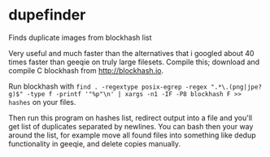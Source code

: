 # dupefinder
Finds duplicate images from blockhash list

Very useful and much faster than the alternatives that i googled about 40 times faster than geeqie on truly large filesets. Compile this; download and compile C blockhash from http://blockhash.io.

Run blockhash with ``find . -regextype posix-egrep -regex ".*\.(png|jpe?g)$" -type f -printf '"%p"\n' | xargs -n1 -IF -P8 blockhash F >> hashes`` on your files.

Then run this program on hashes list, redirect output into a file and you'll get list of duplicates separated by newlines. You can bash then your way around the list, for example move all found files into something like dedup functionality in geeqie, and delete copies manually.
